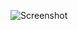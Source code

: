 ![Screenshot](https://raw.githubusercontent.com/Cryakl/Ultimate-RAT-Collection/refs/heads/main/Ak47Rat/Screenshot.png)
